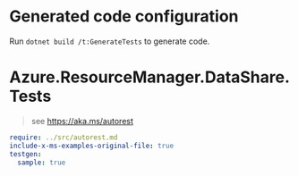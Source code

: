 # Generated code configuration

Run `dotnet build /t:GenerateTests` to generate code.

# Azure.ResourceManager.DataShare.Tests

> see https://aka.ms/autorest
``` yaml
require: ../src/autorest.md
include-x-ms-examples-original-file: true
testgen:
  sample: true
```